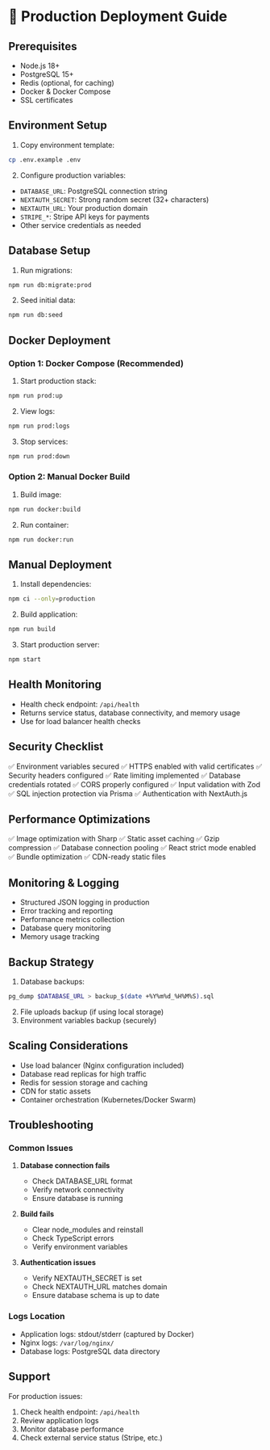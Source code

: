 # 🚀 Production Deployment Guide

## Prerequisites

- Node.js 18+
- PostgreSQL 15+
- Redis (optional, for caching)
- Docker & Docker Compose
- SSL certificates

## Environment Setup

1. Copy environment template:
```bash
cp .env.example .env
```

2. Configure production variables:
- `DATABASE_URL`: PostgreSQL connection string
- `NEXTAUTH_SECRET`: Strong random secret (32+ characters)
- `NEXTAUTH_URL`: Your production domain
- `STRIPE_*`: Stripe API keys for payments
- Other service credentials as needed

## Database Setup

1. Run migrations:
```bash
npm run db:migrate:prod
```

2. Seed initial data:
```bash
npm run db:seed
```

## Docker Deployment

### Option 1: Docker Compose (Recommended)

1. Start production stack:
```bash
npm run prod:up
```

2. View logs:
```bash
npm run prod:logs
```

3. Stop services:
```bash
npm run prod:down
```

### Option 2: Manual Docker Build

1. Build image:
```bash
npm run docker:build
```

2. Run container:
```bash
npm run docker:run
```

## Manual Deployment

1. Install dependencies:
```bash
npm ci --only=production
```

2. Build application:
```bash
npm run build
```

3. Start production server:
```bash
npm start
```

## Health Monitoring

- Health check endpoint: `/api/health`
- Returns service status, database connectivity, and memory usage
- Use for load balancer health checks

## Security Checklist

✅ Environment variables secured
✅ HTTPS enabled with valid certificates
✅ Security headers configured
✅ Rate limiting implemented
✅ Database credentials rotated
✅ CORS properly configured
✅ Input validation with Zod
✅ SQL injection protection via Prisma
✅ Authentication with NextAuth.js

## Performance Optimizations

✅ Image optimization with Sharp
✅ Static asset caching
✅ Gzip compression
✅ Database connection pooling
✅ React strict mode enabled
✅ Bundle optimization
✅ CDN-ready static files

## Monitoring & Logging

- Structured JSON logging in production
- Error tracking and reporting
- Performance metrics collection
- Database query monitoring
- Memory usage tracking

## Backup Strategy

1. Database backups:
```bash
pg_dump $DATABASE_URL > backup_$(date +%Y%m%d_%H%M%S).sql
```

2. File uploads backup (if using local storage)
3. Environment variables backup (securely)

## Scaling Considerations

- Use load balancer (Nginx configuration included)
- Database read replicas for high traffic
- Redis for session storage and caching
- CDN for static assets
- Container orchestration (Kubernetes/Docker Swarm)

## Troubleshooting

### Common Issues

1. **Database connection fails**
   - Check DATABASE_URL format
   - Verify network connectivity
   - Ensure database is running

2. **Build fails**
   - Clear node_modules and reinstall
   - Check TypeScript errors
   - Verify environment variables

3. **Authentication issues**
   - Verify NEXTAUTH_SECRET is set
   - Check NEXTAUTH_URL matches domain
   - Ensure database schema is up to date

### Logs Location

- Application logs: stdout/stderr (captured by Docker)
- Nginx logs: `/var/log/nginx/`
- Database logs: PostgreSQL data directory

## Support

For production issues:
1. Check health endpoint: `/api/health`
2. Review application logs
3. Monitor database performance
4. Check external service status (Stripe, etc.)